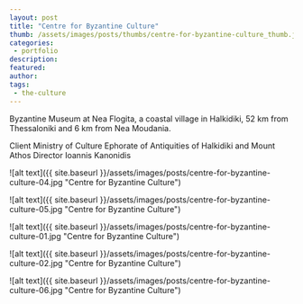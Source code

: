 ```yaml
---
layout: post
title: "Centre for Byzantine Culture"
thumb: /assets/images/posts/thumbs/centre-for-byzantine-culture_thumb.jpg
categories:
 - portfolio
description:
featured:
author: 
tags:
 - the-culture
---
```


Byzantine Museum at Nea Flogita, a coastal village in Halkidiki, 52 km from Thessaloniki and 6 km from Nea Moudania.

<p class="credits">
    <span class="title">Client</span>
        <span class="contributor">Ministry of Culture</span>
        <span class="contributor">Ephorate of Antiquities of Halkidiki and Mount Athos</span>
    <span class="title">Director</span>
        <span class="contributor">Ioannis Kanonidis</span>
</p>

![alt text]({{ site.baseurl }}/assets/images/posts/centre-for-byzantine-culture-04.jpg "Centre for Byzantine Culture")

![alt text]({{ site.baseurl }}/assets/images/posts/centre-for-byzantine-culture-05.jpg "Centre for Byzantine Culture")

![alt text]({{ site.baseurl }}/assets/images/posts/centre-for-byzantine-culture-01.jpg "Centre for Byzantine Culture")

![alt text]({{ site.baseurl }}/assets/images/posts/centre-for-byzantine-culture-02.jpg "Centre for Byzantine Culture")

![alt text]({{ site.baseurl }}/assets/images/posts/centre-for-byzantine-culture-06.jpg "Centre for Byzantine Culture")

